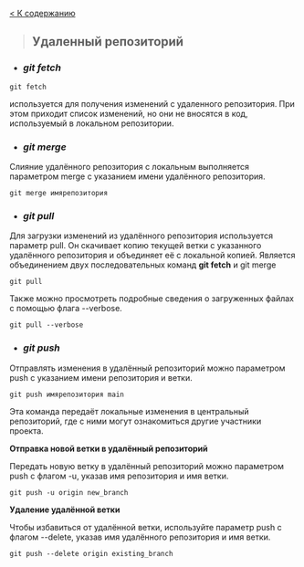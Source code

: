 [< К содержанию](readme.md)
>## **Удаленный репозиторий**
- ### ***git fetch***
```
git fetch 
```
используется для получения изменений с удаленного репозитория. При этом приходит список изменений, но они не вносятся в код, используемый в локальном репозитории.
- ### ***git merge***

Слияние удалённого репозитория с локальным выполняется параметром merge с указанием имени удалённого репозитория.
```
git merge имярепозитория
```
- ### ***git pull***

Для загрузки изменений из удалённого репозитория используется параметр pull. Он скачивает копию текущей ветки с указанного удалённого репозитория и объединяет её с локальной копией.
Является объединением двух последовательных команд **git fetch** и git merge
```
git pull
```
Также можно просмотреть подробные сведения о загруженных файлах с помощью флага --verbose.
```
git pull --verbose
```
- ### ***git push***

Отправлять изменения в удалённый репозиторий можно параметром push с указанием имени репозитория и ветки.
```
git push имярепозитория main
```
Эта команда передаёт локальные изменения в центральный репозиторий, где с ними могут ознакомиться другие участники проекта.

 **Отправка новой ветки в удалённый репозиторий**

Передать новую ветку в удалённый репозиторий можно параметром push с флагом -u, указав имя репозитория и имя ветки.
```
git push -u origin new_branch
```

**Удаление удалённой ветки**

Чтобы избавиться от удалённой ветки, используйте параметр push с флагом --delete, указав имя удалённого репозитория и имя ветки.
```
git push --delete origin existing_branch
```
